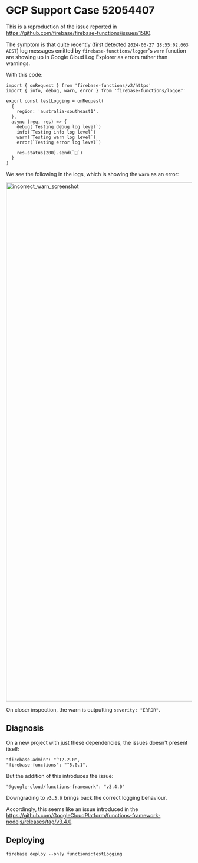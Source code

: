 # GCP Support Case 52054407

This is a reproduction of the issue reported in https://github.com/firebase/firebase-functions/issues/1580.

The symptom is that quite recently (first detected `2024-06-27 18:55:02.663 AEST`) log messages emitted by `firebase-functions/logger`'s `warn` function are showing up in Google Cloud Log Explorer as errors rather than warnings. 

With this code:

```
import { onRequest } from 'firebase-functions/v2/https'
import { info, debug, warn, error } from 'firebase-functions/logger'

export const testLogging = onRequest(
  {
    region: 'australia-southeast1',
  },
  async (req, res) => {
    debug(`Testing debug log level`)
    info(`Testing info log level`)
    warn(`Testing warn log level`)
    error(`Testing error log level`)

    res.status(200).send(`👋`)
  }
)
```

We see the following in the logs, which is showing the `warn` as an error:

<img width="1405" alt="incorrect_warn_screenshot" src="https://github.com/patientnotes/gcp-case-52054407/assets/15758/0443916d-86a3-4fc7-a89d-854654a56cc7">

On closer inspection, the warn is outputting `severity: "ERROR"`.

## Diagnosis

On a new project with just these dependencies, the issues doesn't present itself:

```
"firebase-admin": "^12.2.0",
"firebase-functions": "^5.0.1",
```

But the addition of this introduces the issue:

```
"@google-cloud/functions-framework": "v3.4.0"
```

Downgrading to `v3.3.0` brings back the correct logging behaviour.

Accordingly, this seems like an issue introduced in the https://github.com/GoogleCloudPlatform/functions-framework-nodejs/releases/tag/v3.4.0. 


## Deploying

```
firebase deploy --only functions:testLogging
```
